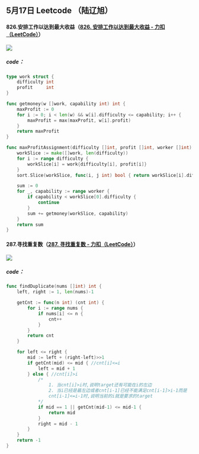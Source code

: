 ## 5月17日 Leetcode （陆辽旭）

#### 826.安排工作以达到最大收益（[826. 安排工作以达到最大收益 - 力扣（LeetCode）](https://leetcode.cn/problems/most-profit-assigning-work/description/?envType=daily-question&envId=2024-05-17)）

![](https://gitee.com/knoci/picture/raw/master/QQ截图20240517162110.png)

##### code：

```go
type work struct {
	difficulty int
	profit     int
}

func getmoney(w []work, capability int) int {
    maxProfit := 0
	for i := 0; i < len(w) && w[i].difficulty <= capability; i++ {
        maxProfit = max(maxProfit, w[i].profit)
    }
    return maxProfit
}

func maxProfitAssignment(difficulty []int, profit []int, worker []int) int {
	workSlice := make([]work, len(difficulty))
	for i := range difficulty {
		workSlice[i] = work{difficulty[i], profit[i]}
	}
	sort.Slice(workSlice, func(i, j int) bool { return workSlice[i].difficulty < workSlice[j].difficulty })

	sum := 0
	for _, capability := range worker {
		if capability < workSlice[0].difficulty {
			continue
		}
		sum += getmoney(workSlice, capability)
	}
	return sum
}
```





#### 287.寻找重复数（[287. 寻找重复数 - 力扣（LeetCode）](https://leetcode.cn/problems/find-the-duplicate-number/description/)）

![](https://gitee.com/knoci/picture/raw/master/QQ截图20240517164039.png)

##### code：

```go
func findDuplicate(nums []int) int {
	left, right := 1, len(nums)-1

	getCnt := func(n int) (cnt int) {
		for i := range nums {
			if nums[i] <= n {
				cnt++
			}
		}
		return cnt
	}

	for left <= right {
		mid := left + (right-left)>>1
		if getCnt(mid) <= mid { //cnt[i]<=i
			left = mid + 1
		} else { //cnt[i]>i
			/*
				1. 当cnt[i]>i时,说明target还有可能在i的左边
				2. 当i已经是最左边或者cnt[i-1]已经不能满足cnt[i-1]>i-1而是
				cnt[i-1]<=i-1时,说明当前的i就是要求的target
			*/
			if mid == 1 || getCnt(mid-1) <= mid-1 {
				return mid
			}
			right = mid - 1
		}
	}
	return -1
}
```

